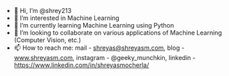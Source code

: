 - 👋 Hi, I’m @shrey213
- 👀 I’m interested in Machine Learning
- 🌱 I’m currently learning Machine Learning using Python
- 💞️ I’m looking to collaborate on various applications of Machine Learning (Computer Vision, etc.)
- 📫 How to reach me: mail - shreyas@shreyasm.com, blog - www.shreyasm.com, instagram - @geeky_munchkin, linkedin - https://www.linkedin.com/in/shreyasmocherla/

<!---
shrey213/shrey213 is a ✨ special ✨ repository because its `README.md` (this file) appears on your GitHub profile.
You can click the Preview link to take a look at your changes.
--->
